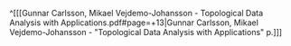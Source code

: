 ^[[[Gunnar Carlsson, Mikael Vejdemo-Johansson - Topological Data Analysis with Applications.pdf#page=+13|Gunnar Carlsson, Mikael Vejdemo-Johansson - "Topological Data Analysis with Applications" p.]]]